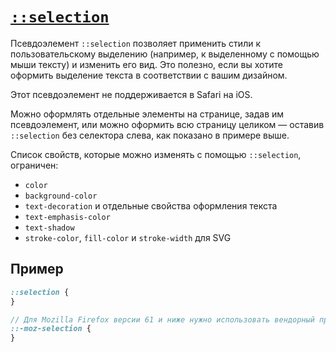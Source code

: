 # [`::selection`](../index.md)

Псевдоэлемент `::selection` позволяет применить стили к пользовательскому выделению (например, к выделенному с помощью мыши тексту) и изменить его вид. Это полезно, если вы хотите оформить выделение текста в соответствии с вашим дизайном.

Этот псевдоэлемент не поддерживается в Safari на iOS.

Можно оформлять отдельные элементы на странице, задав им псевдоэлемент, или можно оформить всю страницу целиком — оставив `::selection` без селектора слева, как показано в примере выше.

Список свойств, которые можно изменять с помощью `::selection`, ограничен:

- `color`
- `background-color`
- `text-decoration` и отдельные свойства оформления текста
- `text-emphasis-color`
- `text-shadow`
- `stroke-color`, `fill-color` и `stroke-width` для SVG

## Пример

```scss
::selection {
}

// Для Mozilla Firefox версии 61 и ниже нужно использовать вендорный префикс
::-moz-selection {
}
```
